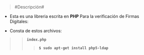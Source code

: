 > #Descripción#

*  Esta es una libreria escrita en __PHP__ Para la verificación de Firmas Digitales: 

*  Consta de estos archivos:

> > __``index.php ``__ 
> > > __``$ sudo apt-get install php5-ldap ``__

